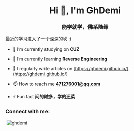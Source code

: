 <h1 align="center">Hi 👋, I'm GhDemi</h1>
<h3 align="center">能学就学，佛系随缘</h3>
  最近的学习进入了一个深深的坎 :(

- 🔭 I’m currently studying on **CUZ**

- 🌱 I’m currently learning **Reverse Engineering**

- 📝 I regularly write articles on [https://ghdemi.github.io/](https://ghdemi.github.io/)

- 📫 How to reach me **471276001@qq.com**

- ⚡ Fun fact **问的贼多，学的还菜**

<h3 align="left">Connect with me:</h3>
<p align="left">
</p>

<p>&nbsp;<img align="center" src="https://github-readme-stats.vercel.app/api?username=ghdemi&show_icons=true&theme=dark&locale=en" alt="ghdemi" /></p>
